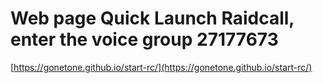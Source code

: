 # Web page Quick Launch Raidcall, enter the voice group 27177673
[https://gonetone.github.io/start-rc/](https://gonetone.github.io/start-rc/)